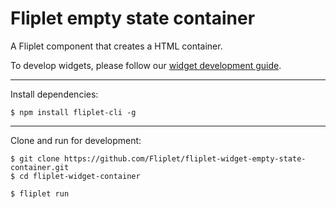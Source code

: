 # Fliplet empty state container
A Fliplet component that creates a HTML container.

To develop widgets, please follow our [widget development guide](http://developers.fliplet.com).

---

Install dependencies:

```
$ npm install fliplet-cli -g
```

---

Clone and run for development:

```
$ git clone https://github.com/Fliplet/fliplet-widget-empty-state-container.git
$ cd fliplet-widget-container

$ fliplet run
```
